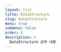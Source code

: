 ```yaml
---
layout: list
title: DataStructure
slug: datastructure
menu: true
submenu: false
order: 5
description: >
  DataStructure 공부 내용
---
```

